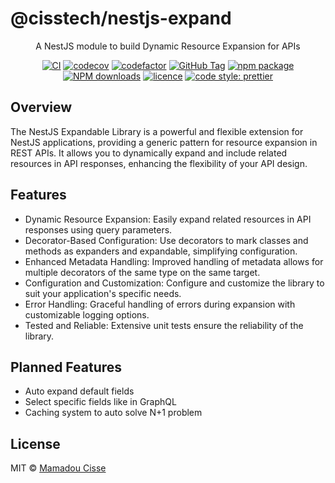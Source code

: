 # @cisstech/nestjs-expand

<div align="center">

A NestJS module to build Dynamic Resource Expansion for APIs

[![CI](https://github.com/cisstech/nestkit/actions/workflows/ci.yml/badge.svg)](https://github.com/cisstech/nestkit/actions/workflows/ci.yml)
[![codecov](https://codecov.io/gh/cisstech/nestkit/branch/main/graph/badge.svg)](https://codecov.io/gh/cisstech/nestkit)
[![codefactor](https://www.codefactor.io/repository/github/cisstech/nestkit/badge/main)](https://www.codefactor.io/repository/github/cisstech/nestkit/overview/main)
[![GitHub Tag](https://img.shields.io/github/tag/cisstech/nestkit.svg)](https://github.com/cisstech/nestkit/tags)
[![npm package](https://img.shields.io/npm/v/@cisstech/nestjs-expand.svg)](https://www.npmjs.org/package/@cisstech/nestkit)
[![NPM downloads](http://img.shields.io/npm/dm/@cisstech/nestjs-expand.svg)](https://npmjs.org/package/@cisstech/nestjs-expand)
[![licence](https://img.shields.io/github/license/cisstech/nestkit)](https://github.com/cisstech/nestkit/blob/main/LICENSE)
[![code style: prettier](https://img.shields.io/badge/code_style-prettier-ff69b4.svg)](https://github.com/prettier/prettier)

</div>

## Overview

The NestJS Expandable Library is a powerful and flexible extension for NestJS applications, providing a generic pattern for resource expansion in REST APIs. It allows you to dynamically expand and include related resources in API responses, enhancing the flexibility of your API design.

## Features

- Dynamic Resource Expansion: Easily expand related resources in API responses using query parameters.
- Decorator-Based Configuration: Use decorators to mark classes and methods as expanders and expandable, simplifying configuration.
- Enhanced Metadata Handling: Improved handling of metadata allows for multiple decorators of the same type on the same target.
- Configuration and Customization: Configure and customize the library to suit your application's specific needs.
- Error Handling: Graceful handling of errors during expansion with customizable logging options.
- Tested and Reliable: Extensive unit tests ensure the reliability of the library.

## Planned Features

- Auto expand default fields
- Select specific fields like in GraphQL
- Caching system to auto solve N+1 problem

## License

MIT © [Mamadou Cisse](https://github.com/cisstech)
